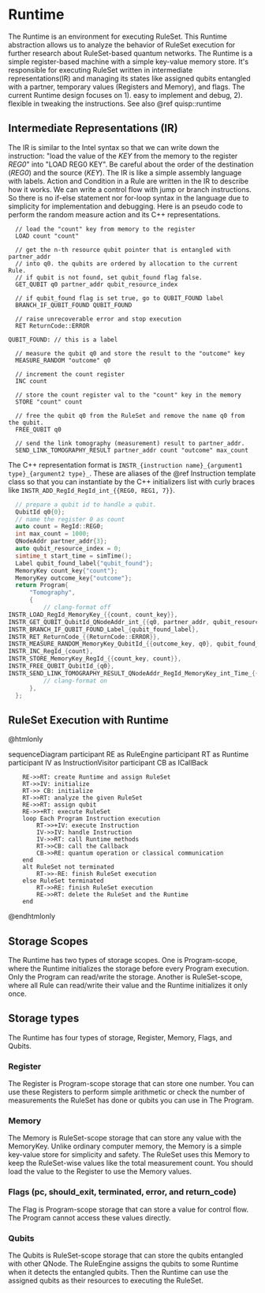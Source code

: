 # Runtime

The Runtime is an environment for executing RuleSet.
This Runtime abstraction allows us to analyze the behavior of RuleSet execution
for further research about RuleSet-based quantum networks. The Runtime is a
simple register-based machine with a simple key-value memory store. It's
responsible for executing RuleSet written in intermediate representations(IR)
and managing its states like assigned qubits entangled with a partner,
temporary values (Registers and Memory), and flags. The current Runtime design
focuses on 1). easy to implement and debug, 2). flexible in tweaking the
instructions.
See also @ref quisp::runtime

## Intermediate Representations (IR)
The IR is similar to the Intel syntax so that we can write down the instruction:
"load the value of the _KEY_ from the memory to the register _REG0_" into
"LOAD REG0 KEY". Be careful about the order of the destination (_REG0_) and the
source (_KEY_). The IR is like a simple assembly language with labels. Action
and Condition in a Rule are written in the IR to describe how it works. We can
write a control flow with jump or branch instructions. So there is no if-else
statement nor for-loop syntax in the language due to simplicity for
implementation and debugging. Here is an pseudo code to perform the random
measure action and its C++ representations.

```plaintext
  // load the "count" key from memory to the register
  LOAD count "count"

  // get the n-th resource qubit pointer that is entangled with partner_addr 
  // into q0. the qubits are ordered by allocation to the current Rule.
  // if qubit is not found, set qubit_found flag false.
  GET_QUBIT q0 partner_addr qubit_resource_index

  // if qubit_found flag is set true, go to QUBIT_FOUND label
  BRANCH_IF_QUBIT_FOUND QUBIT_FOUND

  // raise unrecoverable error and stop execution
  RET ReturnCode::ERROR

QUBIT_FOUND: // this is a label

  // measure the qubit q0 and store the result to the "outcome" key
  MEASURE_RANDOM "outcome" q0

  // increment the count register
  INC count

  // store the count register val to the "count" key in the memory
  STORE "count" count

  // free the qubit q0 from the RuleSet and remove the name q0 from the qubit.
  FREE_QUBIT q0

  // send the link tomography (measurement) result to partner_addr.
  SEND_LINK_TOMOGRAPHY_RESULT partner_addr count "outcome" max_count
```

The C++ representation format is
`INSTR_{instruction name}_{argument1 type}_{argument2 type}_`.
These are aliases of the @ref Instruction template class so that you can
instantiate by the C++ initializers list with curly braces like
`INSTR_ADD_RegId_RegId_int_{{REG0, REG1, 7}}`.

```cpp
  // prepare a qubit id to handle a qubit.
  QubitId q0{0};
  // name the register 0 as count
  auto count = RegId::REG0;
  int max_count = 1000;
  QNodeAddr partner_addr{3};
  auto qubit_resource_index = 0;
  simtime_t start_time = simTime();
  Label qubit_found_label{"qubit_found"};
  MemoryKey count_key{"count"};
  MemoryKey outcome_key{"outcome"};
  return Program{
      "Tomography",
      {
          // clang-format off
INSTR_LOAD_RegId_MemoryKey_{{count, count_key}},
INSTR_GET_QUBIT_QubitId_QNodeAddr_int_{{q0, partner_addr, qubit_resource_index}},
INSTR_BRANCH_IF_QUBIT_FOUND_Label_{qubit_found_label},
INSTR_RET_ReturnCode_{{ReturnCode::ERROR}},
INSTR_MEASURE_RANDOM_MemoryKey_QubitId_{{outcome_key, q0}, qubit_found_label},
INSTR_INC_RegId_{count},
INSTR_STORE_MemoryKey_RegId_{{count_key, count}},
INSTR_FREE_QUBIT_QubitId_{q0},
INSTR_SEND_LINK_TOMOGRAPHY_RESULT_QNodeAddr_RegId_MemoryKey_int_Time_{{partner_addr, count, outcome_key, max_count, start_time }}
          // clang-format on
      },
  };
```

## RuleSet Execution with Runtime
@htmlonly
<div class="mermaid">
   sequenceDiagram
        participant RE as RuleEngine
        participant RT as Runtime
        participant IV as InstructionVisitor
        participant CB as ICallBack

        RE->>RT: create Runtime and assign RuleSet
        RT->>IV: initialize
        RT->> CB: initialize
        RT->>RT: analyze the given RuleSet
        RE->>RT: assign qubit
        RE->>+RT: execute RuleSet
        loop Each Program Instruction execution
            RT->>+IV: execute Instruction
            IV->>IV: handle Instruction
            IV->>RT: call Runtime methods
            RT->>CB: call the Callback
            CB->>RE: quantum operation or classical communication
        end
        alt RuleSet not terminated
            RT->>-RE: finish RuleSet execution
        else RuleSet terminated
            RT->>RE: finish RuleSet execution
            RE->>RT: delete the RuleSet and the Runtime
        end
</div>
<script src="https://unpkg.com/mermaid/dist/mermaid.min.js"></script>
<script>mermaid.initialize({startOnLoad:true});</script>
@endhtmlonly

## Storage Scopes
The Runtime has two types of storage scopes.
One is Program-scope, where the Runtime initializes the storage before every
Program execution. Only the Program can read/write the storage. Another is
RuleSet-scope, where all Rule can read/write their value and the Runtime
initializes it only once.

## Storage types
The Runtime has four types of storage, Register, Memory, Flags, and Qubits.

### Register
The Register is Program-scope storage that can store one number. You can use
these Registers to perform simple arithmetic or check the number of
measurements the RuleSet has done or qubits you can use in The Program.

### Memory
The Memory is RuleSet-scope storage that can store any value with the
MemoryKey. Unlike ordinary computer memory, the Memory is a simple key-value
store for simplicity and safety. The RuleSet uses this Memory to keep the
RuleSet-wise values like the total measurement count. You should load the value
to the Register to use the Memory values.

### Flags (pc, should_exit, terminated, error, and return_code)
The Flag is Program-scope storage that can store a value for control flow.
The Program cannot access these values directly.

### Qubits
The Qubits is RuleSet-scope storage that can store the qubits entangled with
other QNode. The RuleEngine assigns the qubits to some Runtime when it detects
the entangled qubits. Then the Runtime can use the assigned qubits as their
resources to executing the RuleSet.
